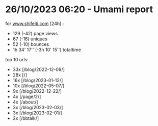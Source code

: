 # 26/10/2023 06:20 - Umami report
for www.shifeiti.com [24h] :

 - 129 (-42) page views
 - 67 (-16) uniques
 - 52 (-10) bounces
 - 1h 34' 17'' (-3h 10' 15'') totaltime


top 10 urls:
 - 33x [/blog/2022-12-09/]
 - 28x [/]
 - 16x [/blog/2023-01-12/]
 - 10x [/blog/2022-05-07/]
 - 9x [/blog/2022-12-22/]
 - 4x [/page/2/]
 - 4x [/about/]
 - 3x [/blog/2023-02-03/]
 - 3x [/blog/2023-02-01/]
 - 2x [/bbtalk/]


